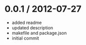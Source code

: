 
0.0.1 / 2012-07-27 
==================

  * added readme
  * updated description
  * makefile and package.json
  * initial commit
